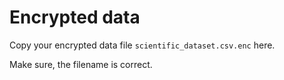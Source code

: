 # Encrypted data

Copy your encrypted data file `scientific_dataset.csv.enc` here.

Make sure, the filename is correct.
